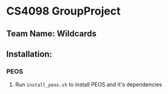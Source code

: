 # CS4098 GroupProject
## Team Name: Wildcards

## Installation:

### PEOS
1. Run `install_peos.sh` to install PEOS and it's dependencies

